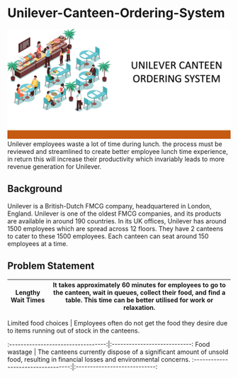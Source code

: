# Unilever-Canteen-Ordering-System
![](home_screen.PNG)
Unilever employees waste a lot of time during lunch. the process must be reviewed and streamlined to create better employee lunch time experience, in return this will increase their productivity which invariably leads to more revenue generation for Unilever.

## Background 
Unilever is a British-Dutch FMCG company, headquartered in London, England. Unilever is one of the oldest FMCG companies, and its products are available in around 190 countries. In its UK offices, Unilever has around 1500 employees which are spread across 12 floors. They have 2 canteens to cater to these 1500 employees. Each canteen can seat around 150 employees at a time.

## Problem Statement



Lengthy Wait Times                  |  It takes approximately 60 minutes for employees to go to the canteen, wait in queues, collect their food, and find a table. This time                                         can be better utilised for work or relaxation.
:----------------------------------:|:----------------------------:

  Limited food choices              |  Employees often do not get the food they desire due to items running out of stock in the canteens.
    
  :----------------------------------:|:----------------------------:
Food wastage                     |   The canteens currently dispose of a significant amount of unsold food, resulting in financial losses and environmental concerns.
  :----------------------------------:|:----------------------------:



